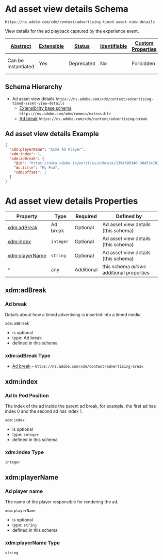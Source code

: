 
# Ad asset view details Schema

```
https://ns.adobe.com/xdm/context/advertising-timed-asset-view-details
```

View details for the ad playback captured by the experience event.

| [Abstract](../../../abstract.md) | [Extensible](../../../extensions.md) | [Status](../../../status.md) | [Identifiable](../../../id.md) | [Custom Properties](../../../extensions.md) | [Additional Properties](../../../extensions.md) | Defined In |
|----------------------------------|--------------------------------------|------------------------------|--------------------------------|---------------------------------------------|-------------------------------------------------|------------|
| Can be instantiated | Yes | Deprecated | No | Forbidden | Permitted | [datatypes/marketing/advertising-timed-asset-view-details.schema.json](datatypes/marketing/advertising-timed-asset-view-details.schema.json) |
## Schema Hierarchy

* Ad asset view details `https://ns.adobe.com/xdm/context/advertising-timed-asset-view-details`
  * [Extensibility base schema](../extensible.schema.md) `https://ns.adobe.com/xdm/common/extensible`
  * [Ad break](advertising-break.schema.md) `https://ns.adobe.com/xdm/context/advertising-break`


## Ad asset view details Example
```json
{
  "xdm:playerName": "Acme Ad Player",
  "xdm:index": 1,
  "xdm:adBreak": {
    "@id": "https://data.adobe.io/entities/adbreak/2394509340-30453470347",
    "dc:title": "My Pod",
    "xdm:offset": 3
  }
}
```

# Ad asset view details Properties

| Property | Type | Required | Defined by |
|----------|------|----------|------------|
| [xdm:adBreak](#xdmadbreak) | Ad break | Optional | Ad asset view details (this schema) |
| [xdm:index](#xdmindex) | `integer` | Optional | Ad asset view details (this schema) |
| [xdm:playerName](#xdmplayername) | `string` | Optional | Ad asset view details (this schema) |
| `*` | any | Additional | this schema *allows* additional properties |

## xdm:adBreak
### Ad break

Details about how a timed advertising is inserted into a timed media.

`xdm:adBreak`
* is optional
* type: Ad break
* defined in this schema

### xdm:adBreak Type


* [Ad break](advertising-break.schema.md) – `https://ns.adobe.com/xdm/context/advertising-break`





## xdm:index
### Ad In Pod Position

The index of the ad inside the parent ad break, for example, the first ad has index 0 and the second ad has index 1.

`xdm:index`
* is optional
* type: `integer`
* defined in this schema

### xdm:index Type


`integer`






## xdm:playerName
### Ad player name

The name of the player responsible for rendering the ad.

`xdm:playerName`
* is optional
* type: `string`
* defined in this schema

### xdm:playerName Type


`string`





